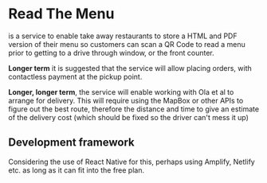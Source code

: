 # Read The Menu 
is a service to enable take away restaurants to store a HTML and PDF version of their menu so customers can scan a QR Code to read a menu prior to getting to a drive through window, or the front counter.

**Longer term** it is suggested that the service will allow placing orders, with contactless payment at the pickup point.

**Longer, longer term**, the service will enable working with Ola et al to arrange for delivery. This will require using the MapBox or other APIs to figure out the best route, therefore the distance and time to give an estimate of the delivery cost (which should be fixed so the driver can't mess it up)

## Development framework
Considering the use of React Native for this, perhaps using Amplify, Netlify etc. as long as it can fit into the free plan.


